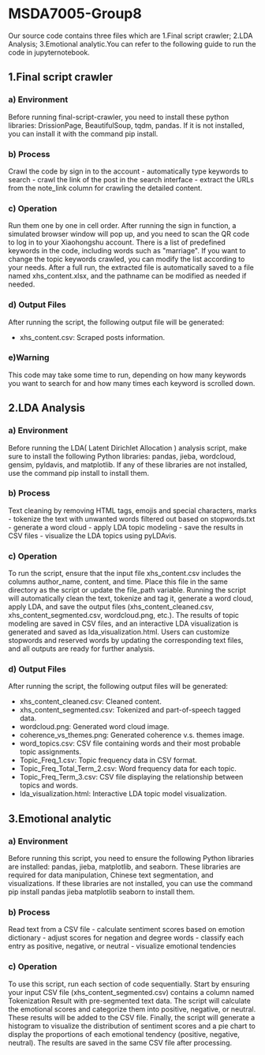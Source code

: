 # MSDA7005-Group8
Our source code contains three files which are 1.Final script crawler; 2.LDA Analysis; 3.Emotional analytic.You can refer to the following guide to run the code in jupyternotebook.

## 1.Final script crawler
### a) Environment
Before running final-script-crawler, you need to install these python libraries: DrissionPage, BeautifulSoup, tqdm, pandas. If it is not installed, you can install it with the command pip install.

### b) Process
Crawl the code by sign in to the account - automatically type keywords to search - crawl the link of the post in the search interface - extract the URLs from the note_link column for crawling the detailed content.

### c) Operation
Run them one by one in cell order.
After running the sign in function, a simulated browser window will pop up, and you need to scan the QR code to log in to your Xiaohongshu account.
There is a list of predefined keywords in the code, including words such as "marriage". If you want to change the topic keywords crawled, you can modify the list according to your needs.
After a full run, the extracted file is automatically saved to a file named xhs_content.xlsx, and the pathname can be modified as needed if needed.

### d) Output Files
After running the script, the following output file will be generated:
- xhs_content.csv: Scraped posts information.

### e)Warning
This code may take some time to run, depending on how many keywords you want to search for and how many times each keyword is scrolled down.

## 2.LDA Analysis
### a) Environment
Before running the LDA( Latent Dirichlet Allocation ) analysis script, make sure to install the following Python libraries: pandas, jieba, wordcloud, gensim, pyldavis, and matplotlib. If any of these libraries are not installed, use the command pip install to install them.

### b) Process
Text cleaning by removing HTML tags, emojis and special characters, marks - tokenize the text with unwanted words filtered out based on stopwords.txt - generate a word cloud - apply LDA topic modeling - save the results in CSV files - visualize the LDA topics using pyLDAvis.

### c) Operation
To run the script, ensure that the input file xhs_content.csv includes the columns author_name, content, and time. Place this file in the same directory as the script or update the file_path variable. Running the script will automatically clean the text, tokenize and tag it, generate a word cloud, apply LDA, and save the output files (xhs_content_cleaned.csv, xhs_content_segmented.csv, wordcloud.png, etc.). The results of topic modeling are saved in CSV files, and an interactive LDA visualization is generated and saved as lda_visualization.html. Users can customize stopwords and reserved words by updating the corresponding text files, and all outputs are ready for further analysis.

### d) Output Files
After running the script, the following output files will be generated:
- xhs_content_cleaned.csv: Cleaned content.
- xhs_content_segmented.csv: Tokenized and part-of-speech tagged data.
- wordcloud.png: Generated word cloud image.
- coherence_vs_themes.png: Generated coherence v.s. themes image.
- word_topics.csv: CSV file containing words and their most probable topic assignments.
- Topic_Freq_1.csv: Topic frequency data in CSV format.
- Topic_Freq_Total_Term_2.csv: Word frequency data for each topic.
- Topic_Freq_Term_3.csv: CSV file displaying the relationship between topics and words.
- lda_visualization.html: Interactive LDA topic model visualization.


## 3.Emotional analytic
### a) Environment
Before running this script, you need to ensure the following Python libraries are installed: pandas, jieba, matplotlib, and seaborn. These libraries are required for data manipulation, Chinese text segmentation, and visualizations. If these libraries are not installed, you can use the command pip install pandas jieba matplotlib seaborn to install them. 

### b) Process
Read text from a CSV file - calculate sentiment scores based on emotion dictionary - adjust scores for negation and degree words - classify each entry as positive, negative, or neutral - visualize emotional tendencies

### c) Operation
To use this script, run each section of code sequentially. Start by ensuring your input CSV file (xhs_content_segmented.csv) contains a column named Tokenization Result with pre-segmented text data. The script will calculate the emotional scores and categorize them into positive, negative, or neutral. These results will be added to the CSV file. Finally, the script will generate a histogram to visualize the distribution of sentiment scores and a pie chart to display the proportions of each emotional tendency (positive, negative, neutral). The results are saved in the same CSV file after processing.
